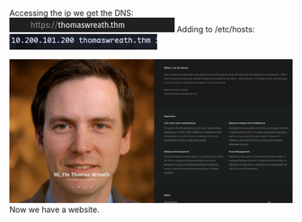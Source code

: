 Accessing the ip we get the DNS:
![](../../attachment/08eed6d6fe92d1e6d9a6fb018290acde.png)
Adding to /etc/hosts:
![](../../attachment/4e01cf46a3081b5f2d7ea25b60151164.png)

![](../../attachment/f2c79643e0404026431637869d8e519f.png)
Now we have a website.

